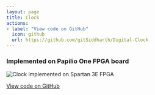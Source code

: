 ```yaml
---
layout: page
title: Clock
actions:
- label: "View code on GitHub"
  icon: github
  url: https://github.com/gitSiddharth/Digital-Clock
---
```



### Implemented on Papilio One FPGA board

![Clock implemented on Spartan 3E FPGA](/assets/images/clock.gif)

[View code on GitHub](https://github.com/gitSiddharth/Digital-Clock)
